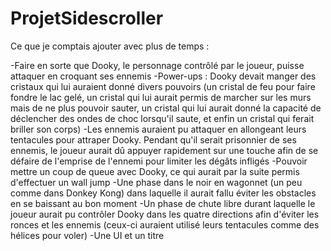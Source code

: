 # ProjetSidescroller

Ce que je comptais ajouter avec plus de temps :

-Faire en sorte que Dooky, le personnage contrôlé par le joueur, puisse attaquer en croquant ses ennemis
-Power-ups : Dooky devait manger des cristaux qui lui auraient donné divers pouvoirs (un cristal de feu pour faire fondre le lac gelé, un cristal qui lui aurait permis de marcher sur les murs mais de ne plus pouvoir sauter, un cristal qui lui aurait donné la capacité de   
    déclencher des ondes de choc lorsqu'il saute, et enfin un cristal qui ferait briller son corps)
-Les ennemis auraient pu attaquer en allongeant leurs tentacules pour attraper Dooky. Pendant qu'il serait prisonnier de ses ennemis, le joueur aurait dû appuyer rapidement sur une touche afin de se défaire de l'emprise de l'ennemi pour limiter les dégâts infligés
-Pouvoir mettre un coup de queue avec Dooky, ce qui aurait par la suite permis d'effectuer un wall jump
-Une phase dans le noir en wagonnet (un peu comme dans Donkey Kong) dans laquelle il aurait fallu éviter les obstacles en se baissant au bon moment
-Un phase de chute libre durant laquelle le joueur aurait pu contrôler Dooky dans les quatre directions afin d'éviter les ronces et les ennemis (ceux-ci auraient utilisé leurs tentacules comme des hélices pour voler)
-Une UI et un titre
